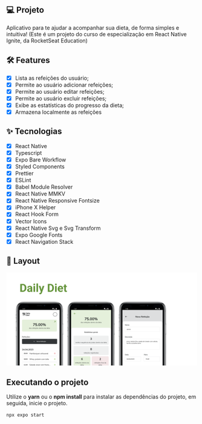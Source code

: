 ## 💻 Projeto

Aplicativo para te ajudar a acompanhar sua dieta, de forma simples e intuitiva!
(Este é um projeto do curso de especialização em React Native Ignite, da RocketSeat Education)

## :hammer_and_wrench: Features

- [x] Lista as refeições do usuário;
- [x] Permite ao usuário adicionar refeições;
- [x] Permite ao usuário editar refeições;
- [x] Permite ao usuário excluir refeições;
- [x] Exibe as estatísticas do progresso da dieta;
- [x] Armazena localmente as refeições

## ✨ Tecnologias

- [x] React Native
- [x] Typescript
- [x] Expo Bare Workflow
- [x] Styled Components
- [x] Prettier
- [x] ESLint
- [x] Babel Module Resolver
- [x] React Native MMKV
- [x] React Native Responsive Fontsize
- [x] iPhone X Helper
- [x] React Hook Form
- [x] Vector Icons
- [x] React Native Svg e Svg Transform
- [x] Expo Google Fonts
- [x] React Navigation Stack

## 🔖 Layout

![alt text](https://github.com/va-p/Daily-Diet/blob/main/screenShots/Graph.png?raw=true)

## Executando o projeto

Utilize o **yarn** ou o **npm install** para instalar as dependências do projeto, em seguida, inicie o projeto.

```cl
npx expo start
```
